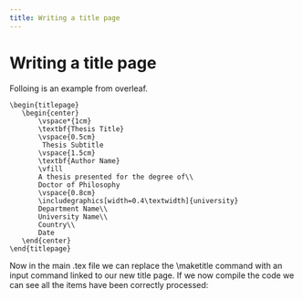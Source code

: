 ```yaml
---
title: Writing a title page
---
```


# Writing a title page

Folloing is an example from overleaf.

    \begin{titlepage}
       \begin{center}
           \vspace*{1cm}
           \textbf{Thesis Title}
           \vspace{0.5cm}
            Thesis Subtitle
           \vspace{1.5cm}
           \textbf{Author Name}
           \vfill
           A thesis presented for the degree of\\
           Doctor of Philosophy
           \vspace{0.8cm}
           \includegraphics[width=0.4\textwidth]{university}
           Department Name\\
           University Name\\
           Country\\
           Date
       \end{center}
    \end{titlepage}

Now in the main .tex file we can replace the \maketitle command with an input
command linked to our new title page. If we now compile the code we can see all
the items have been correctly processed:
